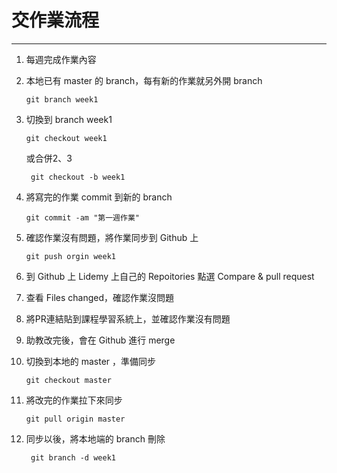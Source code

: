# 交作業流程
---
1. 每週完成作業內容
2. 本地已有 master 的 branch，每有新的作業就另外開 branch

    ```
    git branch week1
    ```

3. 切換到 branch week1

    ```
    git checkout week1
    ```

    或合併2、3

    ```
     git checkout -b week1
    ```

4. 將寫完的作業 commit 到新的 branch 

    ```
    git commit -am "第一週作業" 
    ```

5. 確認作業沒有問題，將作業同步到 Github 上 

    ```
    git push orgin week1
    ```

6. 到 Github 上 Lidemy 上自己的 Repoitories 點選 Compare & pull request
7. 查看 Files changed，確認作業沒問題
8. 將PR連結貼到課程學習系統上，並確認作業沒有問題
9. 助教改完後，會在 Github 進行 merge 
10. 切換到本地的 master ，準備同步

    ```
    git checkout master
    ```

11. 將改完的作業拉下來同步 

    ```
    git pull origin master
    ```

12. 同步以後，將本地端的 branch 刪除

    ```
     git branch -d week1
    ```